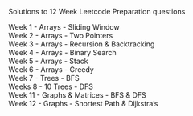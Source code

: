 Solutions to 12 Week Leetcode Preparation questions

Week 1 - Arrays - Sliding Window  
Week 2 - Arrays - Two Pointers  
Week 3 - Arrays - Recursion & Backtracking  
Week 4 - Arrays - Binary Search  
Week 5 - Arrays - Stack  
Week 6 - Arrays - Greedy  
Week 7 - Trees - BFS  
Weeks 8 - 10 Trees - DFS  
Week 11 - Graphs & Matrices - BFS & DFS  
Week 12 - Graphs - Shortest Path & Dijkstra’s

